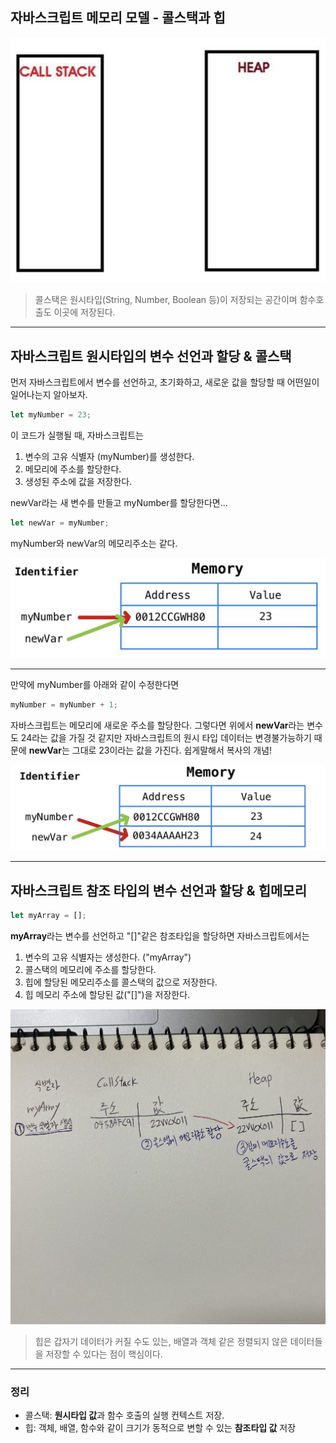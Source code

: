 ## 자바스크립트 메모리 모델 - 콜스택과 힙

![callstackheap01](callstackheap01.png)

> 콜스택은 원시타입(String, Number, Boolean 등)이 저장되는 공간이며 함수호출도 이곳에 저장된다.

---

## 자바스크립트 원시타입의 변수 선언과 할당 & 콜스택

먼저 자바스크립트에서 변수를 선언하고, 초기화하고, 새로운 값을 할당할 때 어떤일이 일어나는지 알아보자.

```js
let myNumber = 23;
```

이 코드가 실행될 때, 자바스크립트는

1. 변수의 고유 식별자 (myNumber)를 생성한다.
2. 메모리에 주소를 할당한다.
3. 생성된 주소에 값을 저장한다.

newVar라는 새 변수를 만들고 myNumber를 할당한다면...

```js
let newVar = myNumber;
```

myNumber와 newVar의 메모리주소는 같다.

![메모리구조1](example1.png)

---

만약에 myNumber를 아래와 같이 수정한다면

```js
myNumber = myNumber + 1;
```

자바스크립트는 메모리에 새로운 주소를 할당한다.
그렇다면 위에서 <b>newVar</b>라는 변수도 24라는 값을 가질 것 같지만 자바스크립트의 원시 타입 데이터는 변경불가능하기 때문에 <b>newVar</b>는 그대로 23이라는 값을 가진다. 쉽게말해서 복사의 개념!

![메모리구조2](example2.png)

---

## 자바스크립트 참조 타입의 변수 선언과 할당 & 힙메모리

```js
let myArray = [];
```

<b>myArray</b>라는 변수를 선언하고 "[]"같은 참조타입을 할당하면 자바스크립트에서는

1. 변수의 고유 식별자는 생성한다. ("myArray")
2. 콜스택의 메모리에 주소를 할당한다.
3. 힙에 할당된 메모리주소를 콜스택의 값으로 저장한다.
4. 힙 메모리 주소에 할당된 값("[]")을 저장한다.

![callstackheap02](callstackheap02.jpeg)

> 힙은 갑자기 데이터가 커질 수도 있는, 배열과 객체 같은 정렬되지 않은 데이터들을 저장할 수 있다는 점이 핵심이다.

---

### 정리

* 콜스택: <b>원시타입 값</b>과 함수 호출의 실행 컨텍스트 저장.
* 힙: 객체, 배열, 함수와 같이 크기가 동적으로 변할 수 있는 <b>참조타입 값</b> 저장